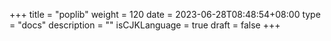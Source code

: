 +++
title = "poplib"
weight = 120
date = 2023-06-28T08:48:54+08:00
type = "docs"
description = ""
isCJKLanguage = true
draft = false
+++